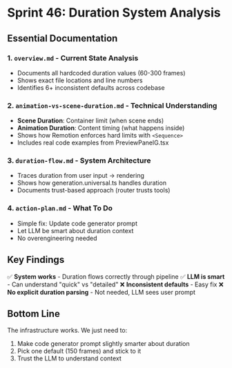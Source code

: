 # Sprint 46: Duration System Analysis

## Essential Documentation

### 1. `overview.md` - Current State Analysis
- Documents all hardcoded duration values (60-300 frames)
- Shows exact file locations and line numbers
- Identifies 6+ inconsistent defaults across codebase

### 2. `animation-vs-scene-duration.md` - Technical Understanding
- **Scene Duration**: Container limit (when scene ends)
- **Animation Duration**: Content timing (what happens inside)
- Shows how Remotion enforces hard limits with `<Sequence>`
- Includes real code examples from PreviewPanelG.tsx

### 3. `duration-flow.md` - System Architecture
- Traces duration from user input → rendering
- Shows how generation.universal.ts handles duration
- Documents trust-based approach (router trusts tools)

### 4. `action-plan.md` - What To Do
- Simple fix: Update code generator prompt
- Let LLM be smart about duration context
- No overengineering needed

## Key Findings

✅ **System works** - Duration flows correctly through pipeline
✅ **LLM is smart** - Can understand "quick" vs "detailed" 
❌ **Inconsistent defaults** - Easy fix
❌ **No explicit duration parsing** - Not needed, LLM sees user prompt

## Bottom Line

The infrastructure works. We just need to:
1. Make code generator prompt slightly smarter about duration
2. Pick one default (150 frames) and stick to it
3. Trust the LLM to understand context